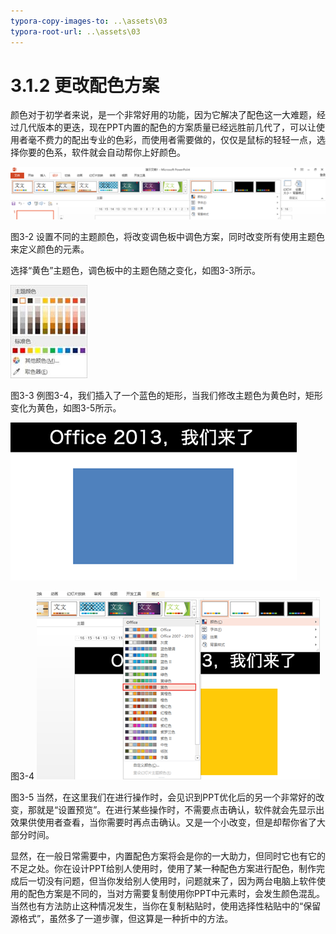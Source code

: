 ```yaml
---
typora-copy-images-to: ..\assets\03
typora-root-url: ..\assets\03
---
```


# 3.1.2  更改配色方案

颜色对于初学者来说，是一个非常好用的功能，因为它解决了配色这一大难题，经过几代版本的更迭，现在PPT内置的配色的方案质量已经远胜前几代了，可以让使用者毫不费力的配出专业的色彩，而使用者需要做的，仅仅是鼠标的轻轻一点，选择你要的色系，软件就会自动帮你上好颜色。

![img](../../../.gitbook/assets/image003%20%283%29.png)

图3-2 设置不同的主题颜色，将改变调色板中调色方案，同时改变所有使用主题色来定义颜色的元素。

选择“黄色”主题色，调色板中的主题色随之变化，如图3-3所示。

![img](../../../.gitbook/assets/image005%20%284%29.jpg)

图3-3 例图3-4，我们插入了一个蓝色的矩形，当我们修改主题色为黄色时，矩形变化为黄色，如图3-5所示。

![img](../../../.gitbook/assets/image006%20%281%29.png)

图3-4 ![img](../../../.gitbook/assets/image007%20%284%29.png)

图3-5 当然，在这里我们在进行操作时，会见识到PPT优化后的另一个非常好的改变，那就是“设置预览”。在进行某些操作时，不需要点击确认，软件就会先显示出效果供使用者查看，当你需要时再点击确认。又是一个小改变，但是却帮你省了大部分时间。

显然，在一般日常需要中，内置配色方案将会是你的一大助力，但同时它也有它的不足之处。你在设计PPT给别人使用时，使用了某一种配色方案进行配色，制作完成后一切没有问题，但当你发给别人使用时，问题就来了，因为两台电脑上软件使用的配色方案是不同的，当对方需要复制使用你PPT中元素时，会发生颜色混乱。当然也有方法防止这种情况发生，当你在复制粘贴时，使用选择性粘贴中的“保留源格式”，虽然多了一道步骤，但这算是一种折中的方法。

